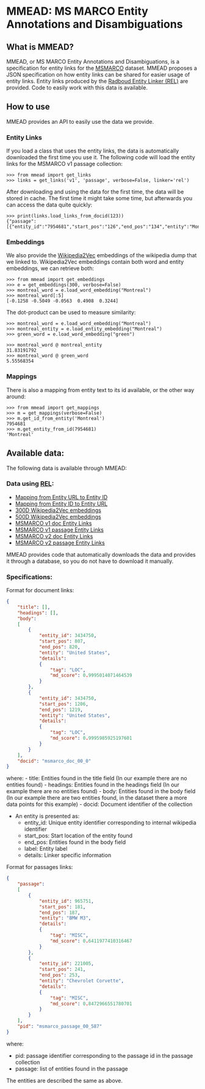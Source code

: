 # MMEAD: MS MARCO Entity Annotations and Disambiguations

## What is MMEAD?
MMEAD, or MS MARCO Entity Annotations and Disambiguations, is a specification for entity links
for the [MSMARCO](https://microsoft.github.io/msmarco/) dataset. MMEAD proposes a JSON specification on how
entity links can be shared for easier usage of entity links. Entity links produced by the
[Radboud Entity Linker (REL)](https://github.com/informargi/rel) are provided. Code to easily work with this data is available.

## How to use
MMEAD provides an API to easily use the data we provide.

### Entity Links
If you load a class that uses the entity links, the data is automatically downloaded the first time you use it.
The following code will load the entity links for the MSMARCO v1 passage collection:
```Python3
>>> from mmead import get_links
>>> links = get_links('v1', 'passage', verbose=False, linker='rel')
```
After downloading and using the data for the first time, the data will be stored in cache. The first time
it might take some time, but afterwards you can access the data quite quickly:
```python3
>>> print(links.load_links_from_docid(123))
{"passage":[{"entity_id":"7954681","start_pos":"126","end_pos":"134","entity":"Montreal"}],"pid":"123"}
```

### Embeddings
We also provide the [Wikipedia2Vec](https://wikipedia2vec.github.io/wikipedia2vec/) embeddings of the wikipedia dump 
that we linked to. Wikipedia2Vec embeddings contain both word and entity embeddings, we can retrieve both:
```Python3
>>> from mmead import get_embeddings
>>> e = get_embeddings(300, verbose=False)
>>> montreal_word = e.load_word_embedding("Montreal")
>>> montreal_word[:5]
[-0.1258 -0.5049 -0.0563  0.4908  0.3244]
```

The dot-product can be used to measure similarity:
```Python3
>>> montreal_word = e.load_word_embedding("Montreal")
>>> montreal_entity = e.load_entity_embedding("Montreal")
>>> green_word = e.load_word_embedding("green")

>>> montreal_word @ montreal_entity
31.83191792
>>> montreal_word @ green_word
5.55568354
```

### Mappings
There is also a mapping from entity text to its id available, or the other way around:
```Python3
>>> from mmead import get_mappings
>>> m = get_mappings(verbose=False)
>>> m.get_id_from_entity('Montreal')
7954681
>>> m.get_entity_from_id(7954681)
'Montreal'
```


## Available data:
The following data is available through MMEAD: 

### Data using [REL](https://github.com/informagi/REL):
- [Mapping from Entity URL to Entity ID](https://rgw.cs.uwaterloo.ca/JIMMYLIN-bucket0/mmead/entity_id_map.json.gz)
- [Mapping from Entity ID to Entity URL](https://rgw.cs.uwaterloo.ca/JIMMYLIN-bucket0/mmead/id_entity_map.json.gz)
- [300D Wikipedia2Vec embeddings](https://rgw.cs.uwaterloo.ca/JIMMYLIN-bucket0/mmead/enwiki-20190701-wiki2vec-dim300.tar.bz2)
- [500D Wikipedia2Vec embeddings](https://rgw.cs.uwaterloo.ca/JIMMYLIN-bucket0/mmead/enwiki-20190701-wiki2vec-dim500.tar.bz2)
- [MSMARCO v1 doc Entity Links](https://rgw.cs.uwaterloo.ca/JIMMYLIN-bucket0/mmead/msmarco_v1_docs_links_v1.0.json.gz)
- [MSMARCO v1 passage Entity Links](https://rgw.cs.uwaterloo.ca/JIMMYLIN-bucket0/mmead/msmarco_v1_passage_links_v1.0.json.gz)
- [MSMARCO v2 doc Entity Links](https://rgw.cs.uwaterloo.ca/JIMMYLIN-bucket0/mmead/msmarco_v2_doc_links_v1.0.tar)
- [MSMARCO v2 passage Entity Links](https://rgw.cs.uwaterloo.ca/JIMMYLIN-bucket0/mmead/msmarco_v2_passage_links_v1.0.tar)

MMEAD provides code that automatically downloads the data and provides it
through a database, so you do not have to download it manually. 

### Specifications:
Format for document links:

```json
{
    "title": [],
    "headings": [],
    "body": 
    [
        {
            "entity_id": 3434750,
            "start_pos": 807,
            "end_pos": 820,
            "entity": "United States", 
            "details": 
            {
                "tag": "LOC",
                "md_score": 0.9995014071464539
            }
        },       
        {
            "entity_id": 3434750,
            "start_pos": 1206,
            "end_pos": 1219,
            "entity": "United States",
            "details": 
            {
                "tag": "LOC",
                "md_score": 0.9995985925197601
            }
        }
    ], 
    "docid": "msmarco_doc_00_0"
}
```
where: 
    - title: Entities found in the title field (In our example there are no entities found) 
    - headings: Entities found in the headings field (In our example there are no entities found) 
    - body: Entities found in the body field (In our example there are two entities found, in the dataset there a more data points for this example) 
    - docid: Document identifier of the collection

- An entity is presented as:
    - entity_id: Unique entity identifier corresponding to internal wikipedia identifier
    - start_pos: Start location of the entity found
    - end_pos: Entities found in the body field
    - label: Entity label
    - details: Linker specific information 

Format for passages links:

```json
{
    "passage": 
    [
        {
            "entity_id": 965751,
            "start_pos": 181,
            "end_pos": 187,
            "entity": "BMW M3",
            "details": 
            {
                "tag": "MISC",
                "md_score": 0.6411977410316467
            }
        },
        {
            "entity_id": 221005,
            "start_pos": 241,
            "end_pos": 253,
            "entity": "Chevrolet Corvette",
            "details": 
            {
                "tag": "MISC",
                "md_score": 0.8472966551780701
            }
        }
    ],
    "pid": "msmarco_passage_00_587"
}
```

where:
- pid: passage identifier corresponding to the passage id in the passage collection
- passage: list of entities found in the passage

The entities are described the same as above. 

